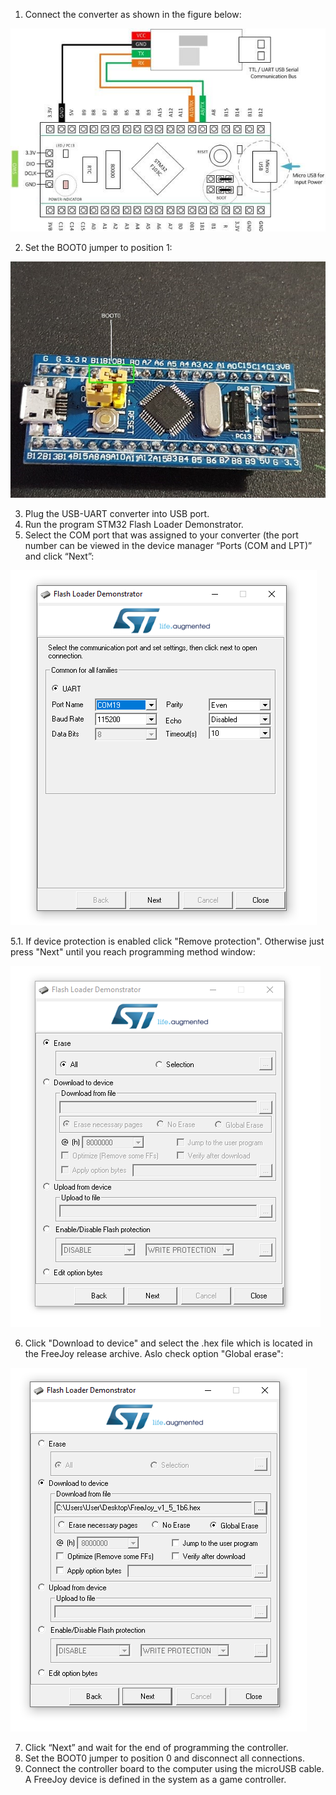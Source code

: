 1. Connect the converter as shown in the figure below:

![](../images/6.jpg)

2. Set the BOOT0 jumper to position 1:

![](../images/7.jpg)

3. Plug the USB-UART converter into USB port.
4. Run the program STM32 Flash Loader Demonstrator.
5. Select the COM port that was assigned to your converter (the port number can be viewed in the device manager “Ports (COM and LPT)” and click “Next”:

![](../images/8.png)

5.1. If device protection is enabled click "Remove protection". Otherwise just press "Next" until you reach programming method window:

![](../images/9.png)

6. Click "Download to device" and select the .hex file which is located in the FreeJoy release archive. Aslo check option "Global erase":

![](../images/10.png)

7. Click “Next” and wait for the end of programming the controller.
8. Set the BOOT0 jumper to position 0 and disconnect all connections.
9. Connect the controller board to the computer using the microUSB cable. A FreeJoy device is defined in the system as a game controller.
